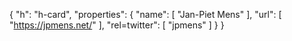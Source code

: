 {
  "h": "h-card",
  "properties": {
    "name": [
      "Jan-Piet Mens"
    ],
    "url": [
      "https://jpmens.net/"
    ],
    "rel=twitter": [
      "jpmens"
    ]
  }
}
